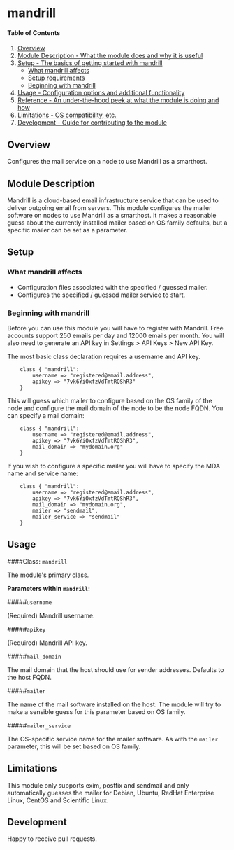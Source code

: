 # mandrill

#### Table of Contents

1. [Overview](#overview)
2. [Module Description - What the module does and why it is useful](#module-description)
3. [Setup - The basics of getting started with mandrill](#setup)
    * [What mandrill affects](#what-mandrill-affects)
    * [Setup requirements](#setup-requirements)
    * [Beginning with mandrill](#beginning-with-mandrill)
4. [Usage - Configuration options and additional functionality](#usage)
5. [Reference - An under-the-hood peek at what the module is doing and how](#reference)
5. [Limitations - OS compatibility, etc.](#limitations)
6. [Development - Guide for contributing to the module](#development)

## Overview

Configures the mail service on a node to use Mandrill as a smarthost.

## Module Description

Mandrill is a cloud-based email infrastructure service that can be used to
deliver outgoing email from servers. This module configures the mailer
software on nodes to use Mandrill as a smarthost. It makes a reasonable guess
about the currently installed mailer based on OS family defaults, but a specific
mailer can be set as a parameter.

## Setup

### What mandrill affects

* Configuration files associated with the specified / guessed mailer.
* Configures the specified / guessed mailer service to start.

### Beginning with mandrill

Before you can use this module you will have to register with Mandrill. Free
accounts support 250 emails per day and 12000 emails per month. You will also
need to generate an API key in Settings > API Keys > New API Key.

The most basic class declaration requires a username and API key.

```puppet
    class { "mandrill":
        username => "registered@email.address",
        apikey => "7vk6YiOxfzVdTmtRQShR3"
    }
```

This will guess which mailer to configure based on the OS family of the node and
configure the mail domain of the node to be the node FQDN. You can specify
a mail domain:

```puppet
    class { "mandrill":
        username => "registered@email.address",
        apikey => "7vk6YiOxfzVdTmtRQShR3",
        mail_domain => "mydomain.org"
    }
```

If you wish to configure a specific mailer you will have to specify the MDA name
and service name:

```puppet
    class { "mandrill":
        username => "registered@email.address",
        apikey => "7vk6YiOxfzVdTmtRQShR3",
        mail_domain => "mydomain.org",
        mailer => "sendmail",
        mailer_service => "sendmail"
    }
```

## Usage

####Class: `mandrill`

The module's primary class. 

**Parameters within `mandrill`:**

#####`username`

(Required) Mandrill username.

#####`apikey`

(Required) Mandrill API key.

#####`mail_domain`

The mail domain that the host should use for sender addresses. Defaults
to the host FQDN.

#####`mailer`

The name of the mail software installed on the host. The module will
try to make a sensible guess for this parameter based on OS family.

#####`mailer_service`

The OS-specific service name for the mailer software. As with the `mailer`
parameter, this will be set based on OS family.

## Limitations

This module only supports exim, postfix and sendmail and only automatically
guesses the mailer for Debian, Ubuntu, RedHat Enterprise Linux, CentOS and
Scientific Linux.

## Development

Happy to receive pull requests.
